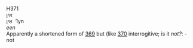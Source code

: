 H371  
אין  
אִין ‎ ‘ı̂yn  
*een*  
Apparently a shortened form of [369](h0369) but (like [370](h0370)
interrogitive; is it *not?*: - not  
